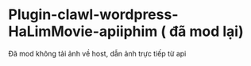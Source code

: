 # Plugin-clawl-wordpress-HaLimMovie-apiiphim ( đã mod lại)

Đã mod không tải ảnh về host, dẫn ảnh trực tiếp từ api
